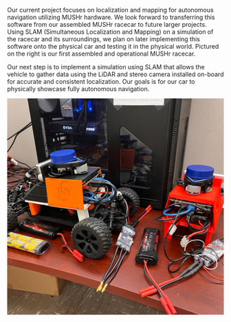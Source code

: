 Our current project focuses on localization and mapping for autonomous navigation utilizing MUSHr hardware. We look forward to transferring this software from our assembled MUSHr racecar to future larger projects. Using SLAM (Simultaneous Localization and Mapping) on a simulation of the racecar and its surroundings, we plan on later implementing this software onto the physical car and testing it in the physical world.
Pictured on the right is our first assembled and operational MUSHr racecar.

Our next step is to implement a simulation using SLAM that allows the vehicle to gather data using the LiDAR and stereo camera installed on-board for accurate and consistent localization. Our goals is for our car to physically showcase fully autonomous navigation.

![hey hey](/assets/images/cars.png)